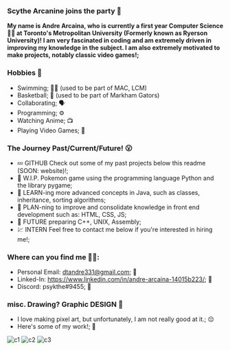 ### Scythe Arcanine joins the party 👋
**My name is Andre Arcaina, who is currently a first year Computer Science 👨‍💻 at Toronto's Metropolitan University (Formerly known as Ryerson University)! I am very fascinated in coding and am extremely driven in improving my knowledge in the subject. I am also extremely motivated to make projects, notably classic video games!;** 

### Hobbies 🤩 ###
- Swimming; 🏊‍♂️ (used to be part of MAC, LCM)
- Basketball; 🏀 (used to be part of Markham Gators)
- Collaborating; 🗣️ 
- Programming; ⚙️
- Watching Anime; 📺
- Playing Video Games; 🤭

### The Journey Past/Current/Future! 😮 ###
- 💤 GITHUB Check out some of my past projects below this readme (SOON: website)!;
- 🔭 W.I.P. Pokemon game using the programming language Python and the library pygame;
- 🌱 LEARN-ing more advanced concepts in Java, such as classes, inheritance, sorting algorithms;
- 🤔 PLAN-ning to improve and consolidate knowledge in front end development such as: HTML, CSS, JS;
- 🤯 FUTURE preparing C++, UNIX, Assembly;
- 💹 INTERN Feel free to contact me below if you're interested in hiring me!;

### Where can you find me 🧐🧐: ###
- Personal Email: dtandre331@gmail.com; 📩
- Linked-In: https://www.linkedin.com/in/andre-arcaina-14015b223/; 🔗
- Discord: psykthe#9455; 🤖

### misc. Drawing? Graphic DESIGN 👻 ###
- I love making pixel art, but unfortunately, I am not really good at it.; 😔
- Here's some of my work!; 🎨

![c1](https://user-images.githubusercontent.com/96299635/214715766-2d6ae7ae-4754-4f5f-984e-fb54ede02fa6.PNG)
![c2](https://user-images.githubusercontent.com/96299635/214715752-7547f592-6417-4053-8260-2e893146a25d.png)
![c3](https://user-images.githubusercontent.com/96299635/214715806-c27a82aa-b2cd-4bed-a14a-5c15e59f1cdc.png)
